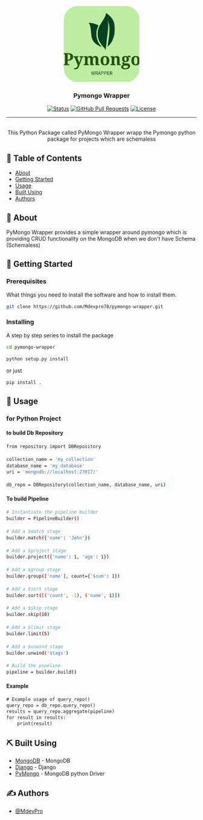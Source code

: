 <p align="center">
  <a href="" rel="noopener">
 <img width=200px height=200px src="./logo.png" alt="Project logo"></a>
</p>

<h3 align="center">Pymongo Wrapper</h3>

<div align="center">

[![Status](https://img.shields.io/badge/status-active-success.svg)]()
[![GitHub Pull Requests](https://img.shields.io/github/issues-pr/kylelobo/The-Documentation-Compendium.svg)](https://github.com/kylelobo/The-Documentation-Compendium/pulls)
[![License](https://img.shields.io/badge/license-MIT-blue.svg)](/LICENSE)

</div>

---

<p align="center">
    <br> 
	This Python Package called PyMongo Wrapper wrapp the Pymongo python package for projects which are schemaless
</p>

## 📝 Table of Contents

- [About](#about)
- [Getting Started](#getting_started)
- [Usage](#usage)
- [Built Using](#built_using)
- [Authors](#authors)

## 🧐 About

PyMongo Wrapper provides a simple wrapper around pymongo which is providing CRUD functionality on the MongoDB
when we don't have Schema (Schemaless)

## 🏁 Getting Started 

### Prerequisites

What things you need to install the software and how to install them.

```bash
git clone https://github.com/Mdevpro78/pymongo-wrapper.git
```

### Installing

A step by step series to install the package

```bash
cd pymongo-wrapper
```

```bash
python setup.py install
```

or just

```bash
pip install .
```

## 🎈 Usage 

### for Python Project

#### to build Db Repository

```bash
from repository import DBRepository

collection_name = 'my_collection'
database_name = 'my_database'
uri = 'mongodb://localhost:27017/'

db_repo = DBRepository(collection_name, database_name, uri)

```

#### To build Pipeline

```bash
# Instantiate the pipeline builder
builder = PipelineBuilder()

# Add a $match stage
builder.match({'name': 'John'})

# Add a $project stage
builder.project({'name': 1, 'age': 1})

# Add a $group stage
builder.group(['name'], count={'$sum': 1})

# Add a $sort stage
builder.sort([('count', -1), ('name', 1)])

# Add a $skip stage
builder.skip(10)

# Add a $limit stage
builder.limit(5)

# Add a $unwind stage
builder.unwind('$tags')

# Build the pipeline
pipeline = builder.build()

```

#### Example

```
# Example usage of query_repo()
query_repo = db_repo.query_repo()
results = query_repo.aggregate(pipeline)
for result in results:
    print(result)

```

## ⛏️ Built Using 

- [MongoDB](https://www.mongodb.com/) - MongoDB
- [Django](https://www.djangoproject.com/) - Django
- [PyMongo](https://pymongo.readthedocs.io/en/stable/index.html) - MongoDB python Driver

## ✍️ Authors 

- [@MdevPro](https://github.com/Mdevpro78/pymongo-wrapper)
